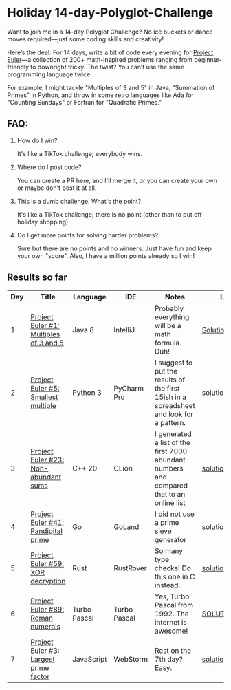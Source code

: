 # Holiday 14-day-Polyglot-Challenge
Want to join me in a 14-day Polyglot Challenge? No ice buckets or dance moves required—just some coding skills and creativity!

Here’s the deal: For 14 days, write a bit of code every evening for [Project Euler](https://www.hackerrank.com/contests/projecteuler/challenges)—a collection of 200+ math-inspired problems ranging from beginner-friendly to downright tricky. The twist? You can’t use the same programming language twice.

For example, I might tackle "Multiples of 3 and 5" in Java, "Summation of Primes" in Python, and throw in some retro languages like Ada for "Counting Sundays" or Fortran for "Quadratic Primes."

## FAQ:
1. How do I win?

   It's like a TikTok challenge; everybody wins.
2. Where do I post code?

   You can create a PR here, and I'll merge it, or you can create your own or maybe don't post it at all.
3. This is a dumb challenge. What's the point?
   
   It's like a TikTok challenge; there is no point (other than to put off holiday shopping)
4. Do I get more points for solving harder problems?

   Sure but there are no points and no winners. Just have fun and keep your own "score". Also, I have a million points already so I win!

## Results so far

| Day | Title                                                                                                                                    | Language     | IDE          | Notes                                                                                     | Link                                                         |
|-----|------------------------------------------------------------------------------------------------------------------------------------------|--------------|--------------|-------------------------------------------------------------------------------------------|--------------------------------------------------------------|
| 1   | [Project Euler #1: Multiples of 3 and 5](https://www.hackerrank.com/contests/projecteuler/challenges/euler001)                           | Java 8       | IntelliJ     | Probably everything will be a math formula. Duh!                                          | [Solution.java](2024-euler/1-multiples/Solution.java)        |
| 2   | [Project Euler #5: Smallest multiple](https://www.hackerrank.com/contests/projecteuler/challenges/euler005)                              | Python 3     | PyCharm Pro  | I suggest to put the results of the first 15ish in a spreadsheet and look for a pattern.  | [solution.py](2024-euler/5-smallest-multiple/solution.py)    |
| 3   | [Project Euler #23: Non-abundant sums](https://www.hackerrank.com/contests/projecteuler/challenges/euler023)                             | C++ 20       | CLion        | I generated a list of the first 7000 abundant numbers and compared that to an online list | [solution.cpp](2024-euler/23-non-abundant-sums/solution.cpp) |
| 4   | [Project Euler #41: Pandigital prime](https://www.hackerrank.com/contests/projecteuler/challenges/euler041)                              | Go           | GoLand       | I did not use a prime sieve generator                                                     | [solution.go](2024-euler/41-pandigital-prime/solution.go)    |
| 5   | [Project Euler #59: XOR decryption](https://www.hackerrank.com/contests/projecteuler/challenges/euler059/problem)                        | Rust         | RustRover    | So many type checks! Do this one in C instead.                                            | [solution.rs](2024-euler/59-xor-decryption/solution.rs)      |
| 6   | [Project Euler #89: Roman numerals](https://www.hackerrank.com/contests/projecteuler/challenges/euler089/problem)                        | Turbo Pascal | Turbo Pascal | Yes, Turbo Pascal from 1992. The internet is awesome!                                     | [SOLUTION.PAS](2024-euler/89-roman-numerals/SOLUTION.PAS)    |
| 7   | [Project Euler #3: Largest prime factor](https://www.hackerrank.com/contests/projecteuler/challenges/euler003/problem?isFullScreen=true) | JavaScript   | WebStorm     | Rest on the 7th day? Easy.                                                                | [solution.js](2024-euler/3-prime-factor/solution.js)         |
